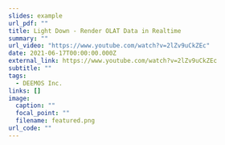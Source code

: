 ```yaml
---
slides: example
url_pdf: ""
title: Light Down - Render OLAT Data in Realtime
summary: ""
url_video: "https://www.youtube.com/watch?v=2lZv9uCkZEc"
date: 2021-06-17T00:00:00.000Z
external_link: https://www.youtube.com/watch?v=2lZv9uCkZEc
subtitle: ""
tags:
  - DEEMOS Inc.
links: []
image:
  caption: ""
  focal_point: ""
  filename: featured.png
url_code: ""
---
```

